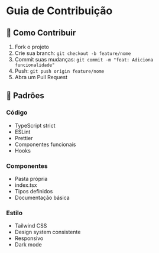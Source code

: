 # Guia de Contribuição

## 🚀 Como Contribuir

1. Fork o projeto
2. Crie sua branch: `git checkout -b feature/nome`
3. Commit suas mudanças: `git commit -m "feat: Adiciona funcionalidade"`
4. Push: `git push origin feature/nome`
5. Abra um Pull Request

## 📝 Padrões

### Código
- TypeScript strict
- ESLint
- Prettier
- Componentes funcionais
- Hooks

### Componentes
- Pasta própria
- index.tsx
- Tipos definidos
- Documentação básica

### Estilo
- Tailwind CSS
- Design system consistente
- Responsivo
- Dark mode